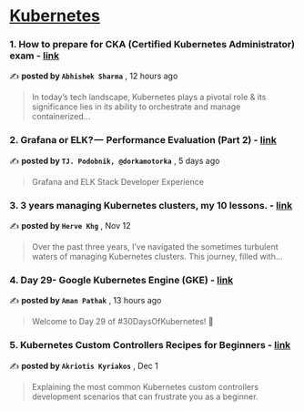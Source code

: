 
<h1><a href=https://medium.com/tag/kubernetes/recommended target="_blank" rel="noopener noreferrer">Kubernetes</a></h1>
<h3>1. How to prepare for CKA (Certified Kubernetes Administrator) exam - <a href=https://medium.com/@abhisheksharma7389/how-to-prepare-for-cka-certified-kubernetes-administrator-exam-283c1111a371?source=tag_recommended_feed---------0-84----------kubernetes----------caa634e9_0563_495b_8436_795177e43dae------- target="_blank" rel="noopener noreferrer">link</a></h3>

✍️ **posted by `Abhishek Sharma`** <date> , 12 hours ago</date>

<blockquote>In today’s tech landscape, Kubernetes plays a pivotal role & its significance lies in its ability to orchestrate and manage containerized…</blockquote>

<h3>2. Grafana or ELK? —  Performance Evaluation (Part 2) - <a href=https://medium.com/gitconnected/grafana-or-elk-performance-evaluation-part-2-65c8ace147ae?source=tag_recommended_feed---------1-107----------kubernetes----------caa634e9_0563_495b_8436_795177e43dae------- target="_blank" rel="noopener noreferrer">link</a></h3>

✍️ **posted by `TJ. Podobnik, @dorkamotorka`** <date> , 5 days ago</date>

<blockquote>Grafana and ELK Stack Developer Experience</blockquote>

<h3>3. 3 years managing Kubernetes clusters, my 10 lessons. - <a href=https://medium.com/@hervekhg/3-years-managing-kubernetes-clusters-my-10-lessons-b565a5509f0e?source=tag_recommended_feed---------2-85----------kubernetes----------caa634e9_0563_495b_8436_795177e43dae------- target="_blank" rel="noopener noreferrer">link</a></h3>

✍️ **posted by `Herve Khg`** <date> , Nov 12</date>

<blockquote>Over the past three years, I’ve navigated the sometimes turbulent waters of managing Kubernetes clusters. This journey, filled with…</blockquote>

<h3>4. Day 29- Google Kubernetes Engine (GKE) - <a href=https://medium.com/@amanpathakdevops/day-29-google-kubernetes-engine-gke-b65dec4fe504?source=tag_recommended_feed---------3-84----------kubernetes----------caa634e9_0563_495b_8436_795177e43dae------- target="_blank" rel="noopener noreferrer">link</a></h3>

✍️ **posted by `Aman Pathak`** <date> , 13 hours ago</date>

<blockquote>Welcome to Day 29 of #30DaysOfKubernetes! 🚀</blockquote>

<h3>5. Kubernetes Custom Controllers Recipes for Beginners - <a href=https://medium.com/itnext/kubernetes-custom-controllers-recipes-for-beginners-bbc286c05ef8?source=tag_recommended_feed---------4-107----------kubernetes----------caa634e9_0563_495b_8436_795177e43dae------- target="_blank" rel="noopener noreferrer">link</a></h3>

✍️ **posted by `Akriotis Kyriakos`** <date> , Dec 1</date>

<blockquote>Explaining the most common Kubernetes custom controllers development scenarios that can frustrate you as a beginner.</blockquote>

